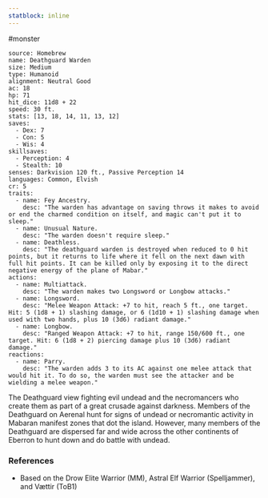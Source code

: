 ```yaml
---
statblock: inline
---
```

 #monster 

```statblock
source: Homebrew
name: Deathguard Warden
size: Medium
type: Humanoid
alignment: Neutral Good
ac: 18
hp: 71
hit_dice: 11d8 + 22
speed: 30 ft.
stats: [13, 18, 14, 11, 13, 12]
saves:
  - Dex: 7
  - Con: 5
  - Wis: 4
skillsaves:
  - Perception: 4
  - Stealth: 10
senses: Darkvision 120 ft., Passive Perception 14
languages: Common, Elvish
cr: 5
traits:
  - name: Fey Ancestry.
    desc: "The warden has advantage on saving throws it makes to avoid or end the charmed condition on itself, and magic can't put it to sleep."
  - name: Unusual Nature.
    desc: "The warden doesn't require sleep."
  - name: Deathless.
    desc: "The deathguard warden is destroyed when reduced to 0 hit points, but it returns to life where it fell on the next dawn with full hit points. It can be killed only by exposing it to the direct negative energy of the plane of Mabar."
actions:
  - name: Multiattack.
    desc: "The warden makes two Longsword or Longbow attacks."
  - name: Longsword.
    desc: "Melee Weapon Attack: +7 to hit, reach 5 ft., one target. Hit: 5 (1d8 + 1) slashing damage, or 6 (1d10 + 1) slashing damage when used with two hands, plus 10 (3d6) radiant damage."
  - name: Longbow.
    desc: "Ranged Weapon Attack: +7 to hit, range 150/600 ft., one target. Hit: 6 (1d8 + 2) piercing damage plus 10 (3d6) radiant damage."
reactions:
  - name: Parry.
    desc: "The warden adds 3 to its AC against one melee attack that would hit it. To do so, the warden must see the attacker and be wielding a melee weapon."
```

The Deathguard view fighting evil undead and the necromancers who create them as part of a great crusade against darkness. Members of the Deathguard on Aerenal hunt for signs of undead or necromantic activity in Mabaran manifest zones that dot the island. However, many members of the Deathguard are dispersed far and wide across the other continents of Eberron to hunt down and do battle with undead. 

### References

* Based on the Drow Elite Warrior (MM), Astral Elf Warrior (Spelljammer), and Vættir (ToB1)
